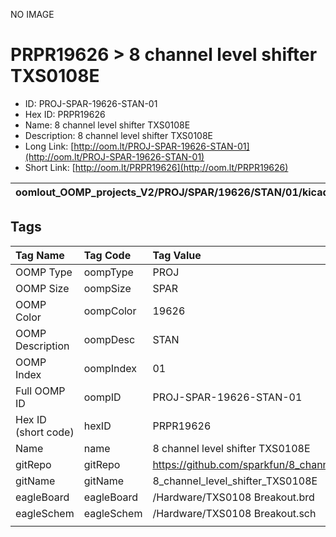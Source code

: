 


  
NO IMAGE  
# PRPR19626 > 8 channel level shifter TXS0108E

- ID: PROJ-SPAR-19626-STAN-01
- Hex ID: PRPR19626
- Name: 8 channel level shifter TXS0108E
- Description: 8 channel level shifter TXS0108E
- Long Link: [http://oom.lt/PROJ-SPAR-19626-STAN-01](http://oom.lt/PROJ-SPAR-19626-STAN-01)
- Short Link: [http://oom.lt/PRPR19626](http://oom.lt/PRPR19626)
  

|oomlout_OOMP_projects_V2/PROJ/SPAR/19626/STAN/01/kicadPcb3dFront.png|oomlout_OOMP_projects_V2/PROJ/SPAR/19626/STAN/01/kicadPcb3dBack.png|oomlout_OOMP_projects_V2/PROJ/SPAR/19626/STAN/01/kicadPcb3d.png||
| :---: | :---: | :---: | :---: |

## Tags
  

|Tag Name|Tag Code|Tag Value|
| :--- | :--- | :--- |
|OOMP Type|oompType|PROJ|
|OOMP Size|oompSize|SPAR|
|OOMP Color|oompColor|19626|
|OOMP Description|oompDesc|STAN|
|OOMP Index|oompIndex|01|
|Full OOMP ID|oompID|PROJ-SPAR-19626-STAN-01|
|Hex ID (short code)|hexID|PRPR19626|
|Name|name|8 channel level shifter TXS0108E|
|gitRepo|gitRepo|https://github.com/sparkfun/8_channel_level_shifter_TXS0108E|
|gitName|gitName|8_channel_level_shifter_TXS0108E|
|eagleBoard|eagleBoard|/Hardware/TXS0108 Breakout.brd|
|eagleSchem|eagleSchem|/Hardware/TXS0108 Breakout.sch|
||||
